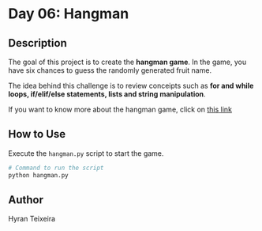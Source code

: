 # Day 06: Hangman

## Description
The goal of this project is to create the **hangman game**. In the game, you have six chances to guess the randomly generated fruit name. 

The idea behind this challenge is to review conceipts such as **for and while loops, if/elif/else statements, lists and string manipulation**.

If you want to know more about the hangman game, click on [this link](https://www.wikihow.com/Play-Hangman)


## How to Use
Execute the `hangman.py` script to start the game.

```sh
# Command to run the script
python hangman.py
```

## Author
Hyran Teixeira